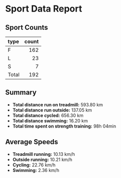 # Sport Data Report

## Sport Counts
| type   |   count |
|:-------|--------:|
| F      |     162 |
| L      |      23 |
| S      |       7 |
| Total  |     192 |

## Summary
- **Total distance run on treadmill:** 593.80 km
- **Total distance run outside:** 137.05 km
- **Total distance cycled:** 656.30 km
- **Total distance swimming:** 16.20 km
- **Total time spent on strength training:** 98h 04min

## Average Speeds
- **Treadmill running:** 10.13 km/h
- **Outside running:** 10.21 km/h
- **Cycling:** 22.76 km/h
- **Swimming:** 2.36 km/h
